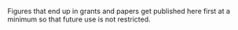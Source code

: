 Figures that end up in grants and papers get published here first at a minimum so that future use is not restricted.
